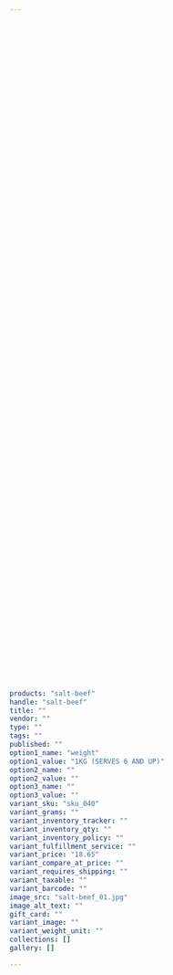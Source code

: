 ```yaml
---
 

 

 

 

 

 

 

 

 

 

 

 

 

 

 

 

 

 

 

 

 

 

 

 

 

 

 

 

 

 

 

 

 

 

 

 

 

 

 

 

 

products: "salt-beef"
handle: "salt-beef"
title: ""
vendor: ""
type: ""
tags: ""
published: ""
option1_name: "weight"
option1_value: "1KG (SERVES 6 AND UP)"
option2_name: ""
option2_value: ""
option3_name: ""
option3_value: ""
variant_sku: "sku_040"
variant_grams: ""
variant_inventory_tracker: ""
variant_inventory_qty: ""
variant_inventory_policy: ""
variant_fulfillment_service: ""
variant_price: "18.65"
variant_compare_at_price: ""
variant_requires_shipping: ""
variant_taxable: ""
variant_barcode: ""
image_src: "salt-beef_01.jpg"
image_alt_text: ""
gift_card: ""
variant_image: ""
variant_weight_unit: ""
collections: []
gallery: []

---
```





 

 

 

 

 

 

 

